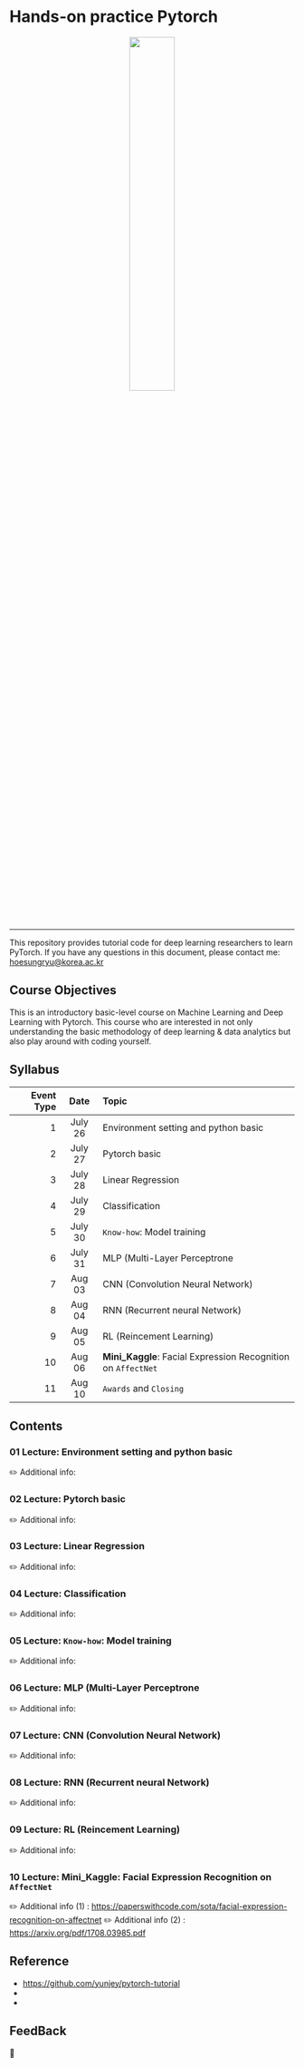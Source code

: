 # Hands-on practice Pytorch 


<p align="center"><img width="40%" src="img/pythorch_logo.jpeg" /></p>

---

This repository provides tutorial code for deep learning researchers to learn PyTorch. 
If you have any questions in this document, please contact me: hoesungryu@korea.ac.kr


## Course Objectives 

This is an introductory basic-level course on Machine Learning and Deep Learning with Pytorch.
This course who are interested in not only understanding the basic methodology of deep learning & data analytics but also play around with coding yourself. 			
				

## Syllabus 

|Event Type|Date|Topic|
|--:|:---:|:---|
|1 |July 26| Environment setting and python basic|
|2 |July 27| Pytorch basic |
|3 |July 28| Linear Regression|
|4 |July 29| Classification|
|5 |July 30| `Know-how`: Model training |
|6 |July 31| MLP (Multi-Layer Perceptrone|
|7 |Aug 03| CNN (Convolution Neural Network) |
|8 |Aug 04| RNN (Recurrent neural Network) |
|9 |Aug 05| RL (Reincement Learning)| 
|10|Aug 06| **Mini_Kaggle**: Facial Expression Recognition on `AffectNet` | 
|11|Aug 10|`Awards` and `Closing`| 



## Contents 
### 01 Lecture: Environment setting and python basic
:pencil2: Additional info: 

### 02 Lecture: Pytorch basic
:pencil2: Additional info: 

### 03 Lecture: Linear Regression
:pencil2: Additional info: 

### 04 Lecture: Classification
:pencil2: Additional info: 

### 05 Lecture: `Know-how`: Model training 
:pencil2: Additional info: 

### 06 Lecture: MLP (Multi-Layer Perceptrone
:pencil2: Additional info: 

### 07 Lecture: CNN (Convolution Neural Network)
:pencil2: Additional info: 

### 08 Lecture: RNN (Recurrent neural Network)
:pencil2: Additional info: 

### 09 Lecture: RL (Reincement Learning)
:pencil2: Additional info: 

### 10 Lecture: **Mini_Kaggle**: Facial Expression Recognition on `AffectNet`
:pencil2: Additional info (1) : https://paperswithcode.com/sota/facial-expression-recognition-on-affectnet
:pencil2: Additional info (2) : https://arxiv.org/pdf/1708.03985.pdf



## Reference 
- https://github.com/yunjey/pytorch-tutorial
- 
- 

## FeedBack 
:loudspeaker:


